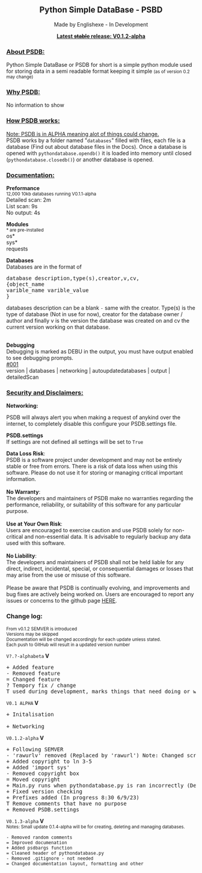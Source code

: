 <h2 align="center">Python Simple DataBase - PSBD</h2>
<p align="center">Made by Englishexe - In Development</p>
<p align="center"><u><b>Latest <s>stable</s> release: V0.1.2-alpha</b></u></p>
<h3><u>About PSDB:</u></h3>
<p>Python Simple DataBase or PSDB for short is a simple python module used for storing data in a semi readable format keeping it simple <small >(as of version 0.2 may change)</small></p>
<h3><u>Why PSDB:</u></h3>
<p>No information to show</p>
<h3><u>How PSDB works:</u></h3>
<p><u>Note: PSDB is in ALPHA meaning alot of things could change.</u><br> PSDB works by a folder named "<code>databases</code>" filled with files, each file is a database (Find out about database files in the Docs). Once a database is opened with <code>pythondatabase.opendb()</code> it is loaded into memory until closed (<code>pythondatabase.closedb()</code>) or another database is opened.</p>
<h3><u>Documentation:</u></h3>
<p><b>Preformance</b><br><small>12,000 10kb databases running V0.1.1-alpha</small><br>Detailed scan: 2m<br>List scan: 9s<br>No output: 4s<p>
<p><b>Modules</b><br><small>* are pre-installed</small><br>os*<br>sys*<br>requests<p>
<p><b>Databases</b><br>Databases are in the format of <pre>
database description,type(s),creator,v,cv,
{object_name
varible_name varible_value
}</pre></p>databases description can be a blank <code>-</code> same with the creator. Type(s) is the type of database (Not in use for now), creator for the database owner / author and finally v is the version the database was created on and cv the current version working on that database.<br><br>
<p><b>Debugging</b><br>Debugging is marked as DEBU in the output, you must have output enabled to see debugging prompts.<br><u>#001</u><br> version | databases | networking | autoupdatedatabases | output | detailedScan</p>
<h3><u>Security and Disclaimers:</u></h3>
<p><b>Networking:</b></p>
<p>PSDB will always alert you when making a request of anykind over the internet, to completely disable this configure your PSDB.settings file.</p>
<p><b>PSDB.settings</b><br>If settings are not defined all settings will be set to <code>True</code></p>
<p><b>Data Loss Risk</b>:<br>PSDB is a software project under development and may not be entirely stable or free from errors. There is a risk of data loss when using this software. Please do not use it for storing or managing critical important information.<br><br><b>No Warranty</b>:<br>The developers and maintainers of PSDB make no warranties regarding the performance, reliability, or suitability of this software for any particular purpose.<br><br><b>Use at Your Own Risk</b>: <br>Users are encouraged to exercise caution and use PSDB solely for non-critical and non-essential data. It is advisable to regularly backup any data used with this software.<br><br><b>No Liability</b>:<br>The developers and maintainers of PSDB shall not be held liable for any direct, indirect, incidental, special, or consequential damages or losses that may arise from the use or misuse of this software.<br><br>Please be aware that PSDB is continually evolving, and improvements and bug fixes are actively being worked on. Users are encouraged to report any issues or concerns to the github page <u><a href="https://github.com/Englishexe/psdb">HERE</a></u>.</p>
<h3>Change log:</h3>
<p><small>From v0.1.2 SEMVER is introduced<br>Versions may be skipped<br>Documentation will be changed accordingly for each update unless stated.<br>Each push to GitHub will result in a updated version number</small></p>
<p><code>V?.?-alphabeta</code><b> V </b>
<pre>+ Added feature
- Removed feature
= Changed feature
? Tempory fix / change
T used during development, marks things that need doing or will be fixed in the next push.</pre>
<p><code>V0.1 ALPHA</code><b> V </b>
<pre>+ Initalisation<br>
+ Networking</pre>
<p><code>V0.1.2-alpha</code><b> V </b>
<pre>+ Following SEMVER
- 'rawurlv' removed (Replaced by 'rawurl') Note: Changed script accordingly
+ Added copyright to ln 3-5
+ Added 'import sys'
- Removed copyright box
= Moved copyright
+ Main.py runs when pythondatabase.py is ran incorrectly (Developer feature)
+ Fixed version checking
+ Prefixes added (In progress 8:30 6/9/23)
T Remove comments that have no purpose
+ Removed PSDB.settings</pre>
<p><code>V0.1.3-alpha</code><b> V </b><br><small>Notes: Small update 0.1.4-alpha will be for creating, deleting and managing databases.
<pre>- Removed random comments
= Improved documenation
+ Added psdbargs function
= Cleaned header of pythondatabase.py
- Removed .gitignore - not needed
= Changed documentation layout, formatting and other
</pre>

